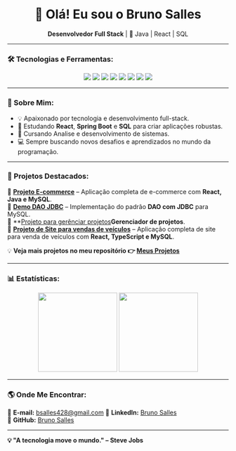 <h1 align="center">👋 Olá! Eu sou o Bruno Salles</h1>

<p align="center">
  <strong>Desenvolvedor Full Stack</strong> | 🚀 Java | React | SQL
</p>

---

### 🛠️ Tecnologias e Ferramentas:

<div align="center">
  <img src="https://img.shields.io/badge/Java-ED8B00?style=for-the-badge&logo=openjdk&logoColor=white"/>
  <img src="https://img.shields.io/badge/Spring_Boot-6DB33F?style=for-the-badge&logo=spring&logoColor=white"/>
  <img src="https://img.shields.io/badge/MySQL-4479A1?style=for-the-badge&logo=mysql&logoColor=white"/>
  <img src="https://img.shields.io/badge/React-61DAFB?style=for-the-badge&logo=react&logoColor=white"/>
  <img src="https://img.shields.io/badge/TypeScript-3178C6?style=for-the-badge&logo=typescript&logoColor=white"/>
  <img src="https://img.shields.io/badge/HTML5-E34F26?style=for-the-badge&logo=html5&logoColor=white"/>
  <img src="https://img.shields.io/badge/CSS3-1572B6?style=for-the-badge&logo=css3&logoColor=white"/>
  <img src="https://img.shields.io/badge/Git-F05032?style=for-the-badge&logo=git&logoColor=white"/>
</div>

---

### 📌 Sobre Mim:

- 💡 Apaixonado por tecnologia e desenvolvimento full-stack.
- 🚀 Estudando **React**, **Spring Boot** e **SQL** para criar aplicações robustas.
- 🚀 Cursando Analise e desenvolvimento de sistemas.
- 💻 Sempre buscando novos desafios e aprendizados no mundo da programação.

---

### 📌 Projetos Destacados:

📌 **[Projeto E-commerce](https://github.com/Brunosalles10/Projeto-Ecommerce)** – Aplicação completa de e-commerce com **React, Java e MySQL**.  
📌 **[Demo DAO JDBC](https://github.com/Brunosalles10/demo-dao-jdbc)** – Implementação do padrão **DAO com JDBC** para MySQL.  
📌 **[Projeto para gerênciar projetos](https://github.com/Brunosalles10/GerenciadorProjetos)**Gerenciador de projetos**.  
📌 **[Projeto de Site para vendas de veículos](https://github.com/FelipeTr00/TechAcademy5)** – Aplicação completa de site para venda de veículos com **React, TypeScript e MySQL**.

💡 **Veja mais projetos no meu repositório 👉 [Meus Projetos](https://github.com/Brunosalles10?tab=repositories)**  

---

### 📊 Estatísticas:

<div align="center">
  <img height="180em" src="https://github-readme-stats.vercel.app/api?username=Brunosalles10&show_icons=true&theme=react&hide_border=true"/>
  <img height="180em" src="https://github-readme-stats.vercel.app/api/top-langs/?username=Brunosalles10&layout=compact&langs_count=6&theme=react&hide_border=true"/>
</div>

---

### 🌎 Onde Me Encontrar:

📩 **E-mail:** bsalles428@gmail.com
💼 **LinkedIn:** [Bruno Salles](https://www.linkedin.com/in/bruno-salles-0575371a6/)  
🚀 **GitHub:** [Bruno Salles](https://github.com/Brunosalles10)  

---

**💡 "A tecnologia move o mundo." – Steve Jobs**  
